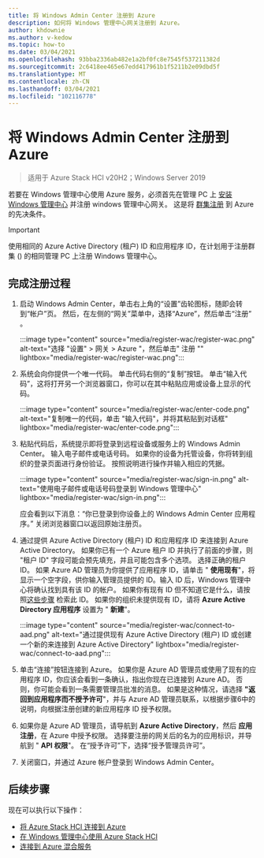 ```yaml
---
title: 将 Windows Admin Center 注册到 Azure
description: 如何将 Windows 管理中心网关注册到 Azure。
author: khdownie
ms.author: v-kedow
ms.topic: how-to
ms.date: 03/04/2021
ms.openlocfilehash: 93bba2336ab482e1a2bf0fc8e7545f537211382d
ms.sourcegitcommit: 2c6418ee465e67edd417961b1f5211b2e09dbd5f
ms.translationtype: MT
ms.contentlocale: zh-CN
ms.lasthandoff: 03/04/2021
ms.locfileid: "102116778"
---
```

# <a name="register-windows-admin-center-with-azure"></a>将 Windows Admin Center 注册到 Azure

> 适用于 Azure Stack HCI v20H2；Windows Server 2019

若要在 Windows 管理中心使用 Azure 服务，必须首先在管理 PC 上 [安装 Windows 管理中心](/windows-server/manage/windows-admin-center/deploy/install) 并注册 windows 管理中心网关。 这是将 [群集注册](../deploy/register-with-azure.md) 到 Azure 的先决条件。

   > [!IMPORTANT]
   > 使用相同的 Azure Active Directory (租户) ID 和应用程序 ID，在计划用于注册群集 () 的相同管理 PC 上注册 Windows 管理中心。

## <a name="complete-the-registration-process"></a>完成注册过程

1. 启动 Windows Admin Center，单击右上角的“设置”齿轮图标，随即会转到“帐户”页。 然后，在左侧的“网关”菜单中，选择“Azure”，然后单击“注册”  。

   :::image type="content" source="media/register-wac/register-wac.png" alt-text="选择 &quot;设置&quot; > 网关 > Azure &quot;，然后单击&quot; 注册 &quot;" lightbox="media/register-wac/register-wac.png":::

2. 系统会向你提供一个唯一代码。 单击代码右侧的“复制”按钮。 单击“输入代码”，这将打开另一个浏览器窗口，你可以在其中粘贴应用或设备上显示的代码。

   :::image type="content" source="media/register-wac/enter-code.png" alt-text="复制唯一的代码，单击 &quot;输入代码&quot;，并将其粘贴到对话框" lightbox="media/register-wac/enter-code.png":::

3. 粘贴代码后，系统提示即将登录到远程设备或服务上的 Windows Admin Center。 输入电子邮件或电话号码。 如果你的设备为托管设备，你将转到组织的登录页面进行身份验证。 按照说明进行操作并输入相应的凭据。

   :::image type="content" source="media/register-wac/sign-in.png" alt-text="使用电子邮件或电话号码登录到 Windows 管理中心" lightbox="media/register-wac/sign-in.png":::

   应会看到以下消息：“你已登录到你设备上的 Windows Admin Center 应用程序。” 关闭浏览器窗口以返回原始注册页。

4. 通过提供 Azure Active Directory (租户) ID 和应用程序 ID 来连接到 Azure Active Directory。 如果你已有一个 Azure 租户 ID 并执行了前面的步骤，则 "租户 ID" 字段可能会预先填充，并且可能包含多个选项。 选择正确的租户 ID。 如果 Azure AD 管理员为你提供了应用程序 ID，请单击 " **使用现有**"，将显示一个空字段，供你输入管理员提供的 ID。输入 ID 后，Windows 管理中心将确认找到具有该 ID 的帐户。 如果你有现有 ID 但不知道它是什么，请按照[这些步骤](/azure/active-directory/develop/howto-create-service-principal-portal#get-values-for-signing-in) 检索此 ID。 如果你的组织未提供现有 ID，请将 **Azure Active Directory 应用程序** 设置为 " **新建**"。

   :::image type="content" source="media/register-wac/connect-to-aad.png" alt-text="通过提供现有 Azure Active Directory (租户) ID 或创建一个新的来连接到 Azure Active Directory" lightbox="media/register-wac/connect-to-aad.png":::

5. 单击“连接”按钮连接到 Azure。 如果你是 Azure AD 管理员或使用了现有的应用程序 ID，你应该会看到一条确认，指出你现在已连接到 Azure AD。 否则，你可能会看到一条需要管理员批准的消息。 如果是这种情况，请选择 **"返回到应用程序而不授予许可**"，并与 Azure AD 管理员联系，以根据步骤6中的说明，向根据注册创建的新应用程序 ID 授予权限。

6. 如果你是 Azure AD 管理员，请导航到 **Azure Active Directory**，然后 **应用注册**，在 Azure 中授予权限。 选择要注册的网关后的名为的应用标识，并导航到 " **API 权限**"。 在“授予许可”下，选择“授予管理员许可”。 

7. 关闭窗口，并通过 Azure 帐户登录到 Windows Admin Center。

## <a name="next-steps"></a>后续步骤

现在可以执行以下操作：

- [将 Azure Stack HCI 连接到 Azure](../deploy/register-with-azure.md)
- [在 Windows 管理中心使用 Azure Stack HCI](../get-started.md)
- [连接到 Azure 混合服务](/windows-server/manage/windows-admin-center/azure/)
